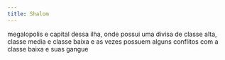 ```yaml
---
title: Shalom
---
```


megalopolis e capital dessa ilha, onde possui uma divisa de classe alta, classe media e classe baixa e as vezes possuem alguns conflitos com a classe baixa e suas gangue
